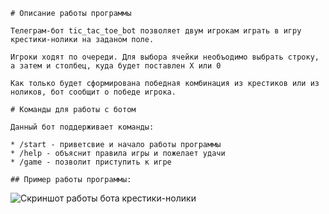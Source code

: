     # Описание работы программы

    Телеграм-бот tic_tac_toe_bot позволяет двум игрокам играть в игру крестики-нолики на заданом поле.

    Игроки ходят по очереди. Для выбора ячейки необъодимо выбрать строку, а затем и столбец, куда будет поставлен X или 0

    Как только будет сформирована победная комбинация из крестиков или из ноликов, бот сообщит о победе игрока.

    # Команды для работы с ботом 

    Данный бот поддерживает команды:

    * /start - приветсвие и начало работы программы 
    * /help - объяснит правила игры и пожелает удачи
    * /game - позволит приступить к игре

    ## Пример работы программы:



![Скриншот работы бота крестики-нолики]([https://github.com/jon/coolproject/raw/master](https://github.com/vladislavkrutov8/Home_work_09/blob/main/Screenshot_1.png)/image/image.png)
